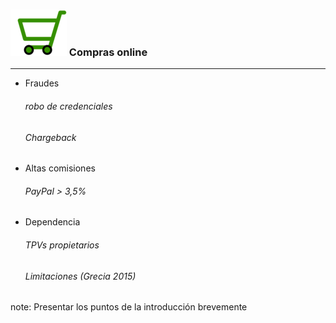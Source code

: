 ### ![Shopping](resources/shop.png )<!-- .element: style="border:0px; box-shadow: 0 0 0 rgba(0, 0, 0, 0); vertical-align: middle;" --> Compras online
----------------
- Fraudes
  ###### robo de credenciales
  ###### *Chargeback*<!-- .element: class="fragment fade-in" data-fragment-index="1" -->
- Altas comisiones <!-- .element: class="fragment fade-in" data-fragment-index="2" -->
  ###### PayPal > 3,5%    <!-- .element: class="fragment fade-in" data-fragment-index="3" -->
- Dependencia<!-- .element: class="fragment fade-in" data-fragment-index="4" -->
  ###### TPVs propietarios <!-- .element: class="fragment fade-in" data-fragment-index="5" -->
  ###### Limitaciones (Grecia 2015<!-- .element: class="fragment fade-in" data-fragment-index="6" -->)

note:
  Presentar los puntos de la introducción brevemente
